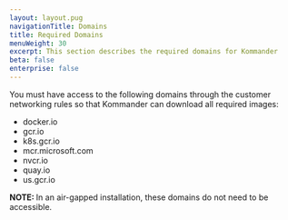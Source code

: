 ```yaml
---
layout: layout.pug
navigationTitle: Domains
title: Required Domains
menuWeight: 30
excerpt: This section describes the required domains for Kommander
beta: false
enterprise: false
---
```


You must have access to the following domains through the customer networking rules so that Kommander can download all required images:

 - docker.io
 - gcr.io
 - k8s.gcr.io
 - mcr.microsoft.com
 - nvcr.io
 - quay.io
 - us.gcr.io

<p class="message--note"><strong>NOTE: </strong>In an air-gapped installation, these domains do not need to be accessible.</p>